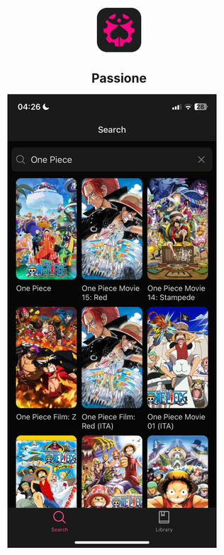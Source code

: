 <p align="center">
    <img width="100px" src="https://github.com/aleganza/Passione/blob/main/assets/images/icon.png?raw=true"/>
    <h1 align="center">Passione</h1>
    <img src="https://github.com/aleganza/Passione/blob/main/assets/images/mockup.jpg?raw=true"/>
</p>
